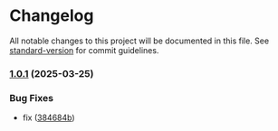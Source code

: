 # Changelog

All notable changes to this project will be documented in this file. See [standard-version](https://github.com/conventional-changelog/standard-version) for commit guidelines.

### [1.0.1](https://github.com/rodion-andreev/Seq.App.GoogleChat/compare/v1.1.0...v1.0.1) (2025-03-25)


### Bug Fixes

* fix ([384684b](https://github.com/rodion-andreev/Seq.App.GoogleChat/commit/384684b2bf386a7670b920ce955cd10530fe25e2))
